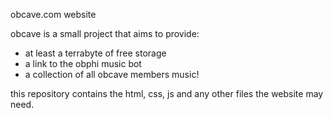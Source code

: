 obcave.com website

obcave is a small project that aims to provide:

- at least a terrabyte of free storage
- a link to the obphi music bot 
- a collection of all obcave members music!

this repository contains the html, css, js and any other files the website may need.
